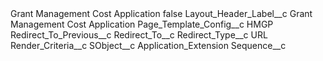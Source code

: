 <?xml version="1.0" encoding="UTF-8"?>
<CustomMetadata xmlns="http://soap.sforce.com/2006/04/metadata" xmlns:xsi="http://www.w3.org/2001/XMLSchema-instance" xmlns:xsd="http://www.w3.org/2001/XMLSchema">
    <label>Grant Management Cost Application</label>
    <protected>false</protected>
    <values>
        <field>Layout_Header_Label__c</field>
        <value xsi:type="xsd:string">Grant Management Cost Application</value>
    </values>
    <values>
        <field>Page_Template_Config__c</field>
        <value xsi:type="xsd:string">HMGP</value>
    </values>
    <values>
        <field>Redirect_To_Previous__c</field>
        <value xsi:nil="true"/>
    </values>
    <values>
        <field>Redirect_To__c</field>
        <value xsi:nil="true"/>
    </values>
    <values>
        <field>Redirect_Type__c</field>
        <value xsi:type="xsd:string">URL</value>
    </values>
    <values>
        <field>Render_Criteria__c</field>
        <value xsi:nil="true"/>
    </values>
    <values>
        <field>SObject__c</field>
        <value xsi:type="xsd:string">Application_Extension</value>
    </values>
    <values>
        <field>Sequence__c</field>
        <value xsi:nil="true"/>
    </values>
</CustomMetadata>
